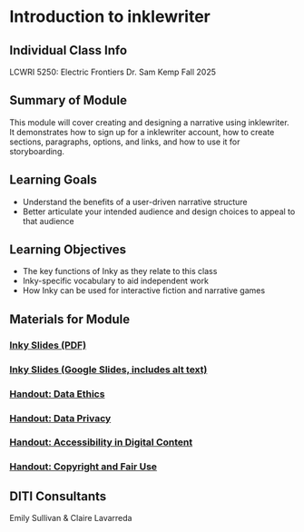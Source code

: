 <h1>Introduction to inklewriter</h1>

<h2>Individual Class Info</h2>

LCWRI 5250: Electric Frontiers 
Dr. Sam Kemp
Fall 2025

<h2>Summary of Module</h2>

This module will cover creating and designing a narrative using inklewriter. It demonstrates how to sign up for a inklewriter account, how to create sections, paragraphs, options, and links, and how to use it for storyboarding. 

<h2>Learning Goals</h2>

* Understand the benefits of a user-driven narrative structure
* Better articulate your intended audience and design choices to appeal to that audience

<h2>Learning Objectives</h2>

* The key functions of Inky as they relate to this class
* Inky-specific vocabulary to aid independent work
* How Inky can be used for interactive fiction and narrative games


<h2>Materials for Module</h2>

### [Inky Slides (PDF)](https://github.com/NULabNortheastern/digitalassignmentshowcase/tree/main/digital-communication_presentation/fa25-kemp-lcwri5250-inky/FA25-Kemp-Inky-Slides.pdf) 

### [Inky Slides (Google Slides, includes alt text)](https://docs.google.com/presentation/d/1bC4dRqk_SvLI0ikrqjQxwQeaCaHyncFQhCG20uxVSHQ/edit?usp=sharing)

### [Handout: Data Ethics](https://github.com/NULabNortheastern/digitalassignmentshowcase/blob/0411a3a5138e78d07ac9b7980a79bc5b06f7bc22/handouts/data-ethics/Handout_%20Data%20Ethics.pdf) 

### [Handout: Data Privacy](https://github.com/NULabNortheastern/digitalassignmentshowcase/blob/main/handouts/general/Handout_%20Data%20Privacy.pdf)

### [Handout: Accessibility in Digital Content](https://github.com/NULabNortheastern/digitalassignmentshowcase/blob/main/handouts/general/Handout-Accessibility_in_Digital_Content.pdf)

### [Handout: Copyright and Fair Use](https://github.com/NULabNortheastern/digitalassignmentshowcase/blob/1d414eee3ea6bbc545a951ba9426c71b15cb499f/handouts/general/Copyright-Fair-Use.pdf)

<h2>DITI Consultants</h2>
Emily Sullivan & Claire Lavarreda
